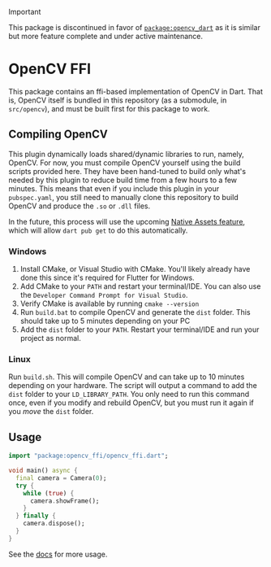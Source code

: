 > [!important]
> This package is discontinued in favor of [`package:opencv_dart`](https://pub.dev/packages/opencv_dart) as it is similar but more feature complete and under active maintenance. 

# OpenCV FFI

This package contains an ffi-based implementation of OpenCV in Dart. That is, OpenCV itself is bundled in this repository (as a submodule, in `src/opencv`), and must be built first for this package to work.

## Compiling OpenCV

This plugin dynamically loads shared/dynamic libraries to run, namely, OpenCV. For now, you must compile OpenCV yourself using the build scripts provided here. They have been hand-tuned to build only what's needed by this plugin to reduce build time from a few hours to a few minutes. This means that even if you include this plugin in your `pubspec.yaml`, you still need to manually clone this repository to build OpenCV and produce the `.so` or `.dll` files. 

In the future, this process will use the upcoming [Native Assets feature](https://github.com/dart-lang/sdk/issues/50565), which will allow `dart pub get` to do this automatically.  

### Windows

1. Install CMake, or Visual Studio with CMake. You'll likely already have done this since it's required for Flutter for Windows.
2. Add CMake to your `PATH` and restart your terminal/IDE. You can also use the `Developer Command Prompt for Visual Studio`.
3. Verify CMake is available by running `cmake --version`
4. Run `build.bat` to compile OpenCV and generate the `dist` folder. This should take up to 5 minutes depending on your PC
6. Add the `dist` folder to your `PATH`. Restart your terminal/IDE and run your project as normal.

### Linux

Run `build.sh`. This will compile OpenCV and can take up to 10 minutes depending on your hardware. The script will output a command to add the `dist` folder to your `LD_LIBRARY_PATH`. You only need to run this command once, even if you modify and rebuild OpenCV, but you must run it again if you _move_ the `dist` folder. 

## Usage

```dart
import "package:opencv_ffi/opencv_ffi.dart";

void main() async {
  final camera = Camera(0);
  try {
    while (true) {
      camera.showFrame();
    }
  } finally {
    camera.dispose();    
  }
}
```

See the [docs](https://levi-lesches.github.io/opencv_ffi/opencv_ffi/opencv_ffi-library.html) for more usage.
